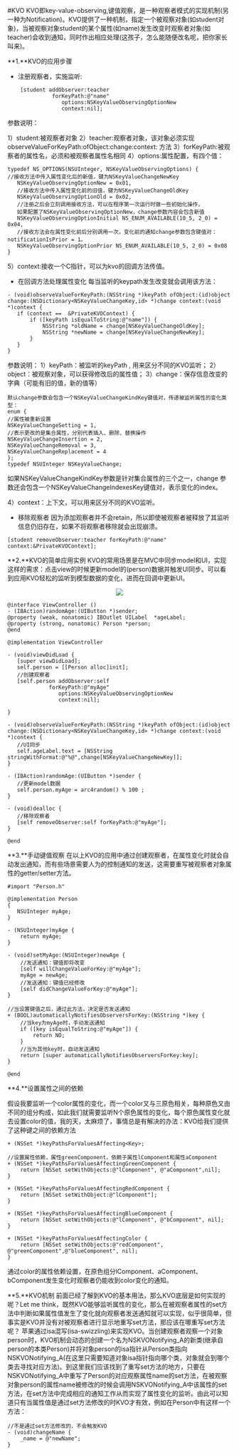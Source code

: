 #KVO
KVO即key-value-observing,键值观察，是一种观察者模式的实现机制(另一种为Notification)。KVO提供了一种机制，指定一个被观察对象(如student对象)，当被观察对象student的某个属性(如name)发生改变时观察者对象(如teacher)会收到通知，同时作出相应处理(这孩子，怎么能随便改名呢，把你家长叫来)。

**1.**KVO的应用步骤
- 注册观察者，实施监听:
```objc
    [student addObserver:teacher
              forKeyPath:@"name"
                 options:NSKeyValueObservingOptionNew
                 context:nil];
```
参数说明：

 1）student:被观察者对象
 2）teacher:观察者对象，该对象必须实现    
    observeValueForKeyPath:ofObject:change:context: 方法
 3）forKeyPath:被观察者的属性名，必须和被观察者属性名相同
 4）options:属性配置，有四个值：
 ```objc
 typedef NS_OPTIONS(NSUInteger, NSKeyValueObservingOptions) {
 //接收方法中传入属性变化后的新值，键为NSKeyValueChangeNewKey
    NSKeyValueObservingOptionNew = 0x01,
    //接收方法中传入属性变化前的旧值，键为NSKeyValueChangeOldKey
    NSKeyValueObservingOptionOld = 0x02,
    //注册之后会立刻调用接收方法，可以在程序第一次运行时做一些初始化操作，
    如果配置了NSKeyValueObservingOptionNew，change参数内容会包含新值
    NSKeyValueObservingOptionInitial NS_ENUM_AVAILABLE(10_5, 2_0) = 0x04,
    //接收方法会在属性变化前后分别调用一次，变化前的通知change参数包含键值对：notificationIsPrior = 1。
    NSKeyValueObservingOptionPrior NS_ENUM_AVAILABLE(10_5, 2_0) = 0x08
 }
 ```
 5）context:接收一个C指针，可以为kvo的回调方法传值。

- 在回调方法处理属性变化
每当监听的keypath发生改变就会调用该方法：

 ```objc
 - (void)observeValueForKeyPath:(NSString *)keyPath ofObject:(id)object change:(NSDictionary<NSKeyValueChangeKey,id> *)change context:(void *)context {
    if (context ==  &PrivateKVOContext) {
        if ([keyPath isEqualToString:@"name"]) {
            NSString *oldName = change[NSKeyValueChangeOldKey];
            NSString *newName = change[NSKeyValueChangeNewKey];
        }
    }
}
```
参数说明：
1）keyPath：被监听的keyPath , 用来区分不同的KVO监听；
2）object：被观察对象，可以获得修改后的属性值；
3）change：保存信息改变的字典（可能有旧的值，新的值等）
```objc
默认change参数会包含一个NSKeyValueChangeKindKey键值对，传递被监听属性的变化类型：
enum {
//属性被重新设置
NSKeyValueChangeSetting = 1,
//表示更改的是集合属性，分别代表插入、删除、替换操作
NSKeyValueChangeInsertion = 2,
NSKeyValueChangeRemoval = 3,
NSKeyValueChangeReplacement = 4
};
typedef NSUInteger NSKeyValueChange;

 ```
  如果NSKeyValueChangeKindKey参数是针对集合属性的三个之一，change  参数还会包含一个NSKeyValueChangeIndexesKey键值对，表示变化的index。
  

4）context：上下文，可以用来区分不同的KVO监听。

- 移除观察者
因为添加观察者并不会retain，所以即使被观察者被释放了其监听信息仍旧存在，如果不将观察者移除就会出现崩溃。
```objc
[student removeObserver:teacher forKeyPath:@"name" context:&PrivateKVOContext];
```

**2.**KVO的简单应用实例
KVO的常用场景是在MVC中同步model和UI，实现这样的需求：点击view的时候更新model的(person)数据并触发UI同步。可以看到应用KVO轻松的监听到模型数据的变化，进而在回调中更新UI。

<div align="center">
<img src = "assets/pic8-1.gif"</>
</div>

 ```objc
@interface ViewController ()
- (IBAction)randomAge:(UIButton *)sender;
@property (weak, nonatomic) IBOutlet UILabel  *ageLabel;
@property (strong, nonatomic) Person *person;
@end

 @implementation ViewController

- (void)viewDidLoad {
    [super viewDidLoad];
    self.person = [[Person alloc]init];
    //创建观察者
    [self.person addObserver:self
              forKeyPath:@"myAge"
                 options:NSKeyValueObservingOptionNew
                 context:nil];

 }
 
- (void)observeValueForKeyPath:(NSString *)keyPath ofObject:(id)object change:(NSDictionary<NSKeyValueChangeKey,id> *)change context:(void *)context {
    //UI同步
    self.ageLabel.text = [NSString stringWithFormat:@"%@",change[NSKeyValueChangeNewKey]];
}

- (IBAction)randomAge:(UIButton *)sender {
    //更新model数据
    self.person.myAge = arc4random() % 100 ;
}

- (void)dealloc {
    //移除观察者
    [self removeObserver:self forKeyPath:@"myAge"];
}
 
 @end
 ```

**3.**手动键值观察
在以上KVO的应用中通过创建观察者，在属性变化时就会自动发出通知，而有些场景需要人为的控制通知的发送，这需要重写被观察者对象属性的getter/setter方法。

```objc
#import "Person.h"

@implementation Person
{
   NSUInteger myAge;
}

- (NSUInteger)myAge {
    return myAge;
}

- (void)setMyAge:(NSUInteger)newAge {
    //发送通知：键值即将改变
    [self willChangeValueForKey:@"myAge"];
    myAge = newAge;
    //发送通知：键值已经修改
    [self didChangeValueForKey:@"myAge"];
}

//当设置键值之后，通过此方法，决定是否发送通知
+ (BOOL)automaticallyNotifiesObserversForKey:(NSString *)key {
    //当key为myAge时，手动发送通知
    if ([key isEqualToString:@"myAge"]) {
        return NO;
    }
    //当为其他key时，自动发送通知
    return [super automaticallyNotifiesObserversForKey:key];
}

@end
```

**4.**设置属性之间的依赖

假设我要监听一个color属性的变化，而一个color又与三原色相关，每种原色又由不同的组分构成，如此我们就需要监听N个原色属性的变化，每个原色属性变化就去设置color的值，我的天，太麻烦了，事情总是有解决的办法：KVO给我们提供了这种键之间的依赖方法
```objc
+ (NSSet *)keyPathsForValuesAffecting<Key>;
```
```objc
//设置属性依赖，属性greenComponent，依赖于属性lComponent和属性aComponent
+ (NSSet *)keyPathsForValuesAffectingGreenComponent {
    return [NSSet setWithObjects:@"lComponent", @"aComponent",nil];
}

+ (NSSet *)keyPathsForValuesAffectingRedComponent {
    return [NSSet setWithObject:@"lComponent"];
}

+ (NSSet *)keyPathsForValuesAffectingBlueComponent {
    return [NSSet setWithObjects:@"lComponent", @"bComponent", nil];
}

+ (NSSet *)keyPathsForValuesAffectingColor {
    return [NSSet setWithObjects:@"redComponent", @"greenComponent",@"blueComponent", nil];
}

```
通过color的属性依赖设置，在原色组分lComponent、aComponent、bComponent发生变化时观察者仍能收到color变化的通知。

**5.**KVO机制
前面已经了解到KVO的基本用法，那么KVO底层是如何实现的呢？Let me think，既然KVO能够监听属性的变化，那么在被观察者属性的set方法中判断如果属性值发生了变化就向观察者发送通知就可以实现，似乎很简单，但事实是KVO并没有对被观察者进行显示地重写set方法，那应该在哪重写set方法呢？
苹果通过isa混写(isa-swizzling)来实现KVO。当创建观察者观察一个对象person时，KVO机制会动态的创建一个名为NSKVONotifying_A的新类(继承自person的本类Person)并将对象person的isa指针从Person类指向NSKVONotifying_A(在这里只需要知道对象isa指针指向哪个类，对象就会到哪个类去寻找对应方法)。到这里我们应该找到了重写set方法的地方，只要在NSKVONotifying_A中重写了Person的对应观察属性name的set方法，在被观察对象person的属性name被修改的时候会调用NSKVONotifying_A中该属性的set方法，在set方法中完成相应的通知工作从而实现了属性变化的监听。由此可以知道只有当属性值是通过set方法修改的时KVO才有效，例如在Person中有这样一个方法：
```objc
//不是通过set方法修改的，不会触发KVO
- (void)changeName {
    _name = @"newName";
}
```






